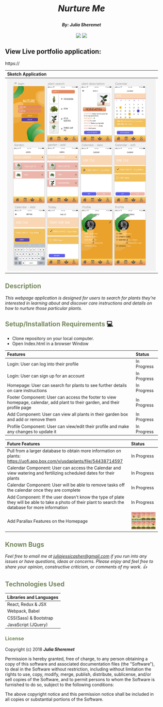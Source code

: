 # _<p align="center">Nurture Me</p>_

#### _**<p align="center">By: Julia Sheremet</p>**_

<p align="center">  
<a href="https://opensource.org/licenses/MIT"><img src="https://img.shields.io/badge/license-MIT-blue.svg"></a>
<a href="https://github.com/RichardLitt/standard-readme"><img src="https://img.shields.io/badge/readme%20style-standard-brightgreen.svg?style=flat-square"></a>
</p>

## View Live portfolio application:
https://

| Sketch Application |
| :------- |
| ![Sketch Design for Nurture](src/img/sketch2.png) |


## <span style="color:#74875d;">Description</span>

_This webpage application is designed for users to search for plants they're interested in learning about and discover care instructions and details on how to nurture those particular plants._

## <span style="color:#74875d;">Setup/Installation Requirements</span> :computer:

* Clone repository on your local computer.
* Open Index.html in a browser Window

| Features | Status |
|:----------|:----------|
| Login: User can log into their profile | In Progress |
| Login: User can sign up for an account | In Progress |  
| Homepage: User can search for plants to see further details on care instructions | In Progress |
| Footer Component: User can access the footer to view homepage, calendar, add plant to their garden, and their profile page | In Progress |
| Add Component: User can view all plants in their garden box and add or remove them | In Progress |
| Profile Component: User can view/edit their profile and make any changes to update it | In Progress |

| Future Features | Status |
|:----------|:----------|
| Pull from a larger database to obtain more information on plants: https://uofi.app.box.com/v/usdaplants/file/54438714597 | In Progress |
| Calendar Component: User can access the Calendar and view watering and fertilizing scheduled dates for their plants | In Progress |
| Calendar Component: User will be able to remove tasks off the calendar once they are complete | In Progress |
| Add Component: If the user doesn't know the type of plate they will be able to take a photo of their plant to search the database for more information | In Progress |
| Add Parallax Features on the Homepage | ![Screenshot of Sketch Parallax Design](src/img/sketchParallax.png) |


## <span style="color:#74875d;">Known Bugs</span>

_Feel free to email me at [juliajessicasher@gmail.com](mailto:juliajessicasher@gmail.com) if you run into any issues or have questions, ideas or concerns. Please enjoy and feel free to share your opinion, constructive criticism, or comments of my work. :+1:_

## <span style="color:#74875d;">Technologies Used</span>

| Libraries and Languages |
| :------------ |
| React, Redux & JSX |
| Webpack, Babel |
| CSS(Sass) & Bootstrap |
| JavaScript (JQuery) |

### <span style="color:#74875d;">License</span>

Copyright (c) 2018 ****_Julia Sheremet_****

Permission is hereby granted, free of charge, to any person obtaining a copy of this software and associated documentation files (the "Software"), to deal in the Software without restriction, including without limitation the rights to use, copy, modify, merge, publish, distribute, sublicense, and/or sell copies of the Software, and to permit persons to whom the Software is furnished to do so, subject to the following conditions:

The above copyright notice and this permission notice shall be included in all copies or substantial portions of the Software.
